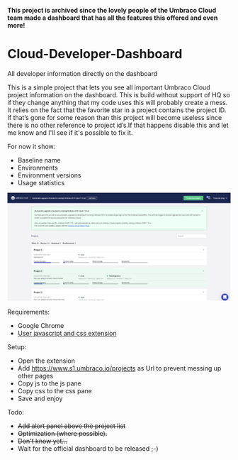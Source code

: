 **This project is archived since the lovely people of the Umbraco Cloud team made a dashboard that has all the features this offered and even more!**




# Cloud-Developer-Dashboard
All developer information directly on the dashboard

This is a simple project that lets you see all important Umbraco Cloud project information on the dashboard.
This is build without support of HQ so if they change anything that my code uses this will probably create a mess.
It relies on the fact that the favorite star in a project contains the project ID. If that’s gone for some reason than this project will become useless since there is no other reference to project id’s.If that happens disable this and let me know and I'll see if it's possible to fix it.

For now it show:
- Baseline name
- Environments
- Environment versions
- Usage statistics

![Screenshot](/screenshot.png?raw=true "Screenshot")

Requirements:
- Google Chrome
- [User javascript and css extension](https://chrome.google.com/webstore/detail/user-javascript-and-css/nbhcbdghjpllgmfilhnhkllmkecfmpld)

Setup:
- Open the extension
- Add https://www.s1.umbraco.io/projects as Url to prevent messing up other pages
- Copy js to the js pane
- Copy css to the css pane
- Save and enjoy

Todo:
- ~~Add alert panel above the project list~~
- ~~Optimization (where possible).~~
- ~~Don't know yet...~~
- Wait for the official dashboard to be released ;-)

